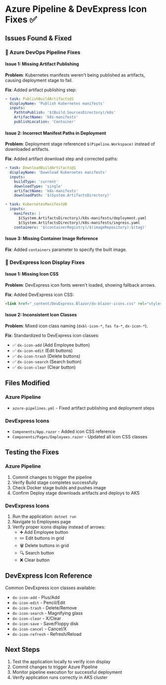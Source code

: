 # Azure Pipeline & DevExpress Icon Fixes ✅

## Issues Found & Fixed

### 🔧 Azure DevOps Pipeline Fixes

#### **Issue 1: Missing Artifact Publishing**
**Problem**: Kubernetes manifests weren't being published as artifacts, causing deployment stage to fail.

**Fix**: Added artifact publishing step:
```yaml
- task: PublishBuildArtifacts@1
  displayName: 'Publish Kubernetes manifests'
  inputs:
    PathtoPublish: '$(Build.SourcesDirectory)/k8s'
    ArtifactName: 'k8s-manifests'
    publishLocation: 'Container'
```

#### **Issue 2: Incorrect Manifest Paths in Deployment**
**Problem**: Deployment stage referenced `$(Pipeline.Workspace)` instead of downloaded artifacts.

**Fix**: Added artifact download step and corrected paths:
```yaml
- task: DownloadBuildArtifacts@1
  displayName: 'Download Kubernetes manifests'
  inputs:
    buildType: 'current'
    downloadType: 'single'
    artifactName: 'k8s-manifests'
    downloadPath: '$(System.ArtifactsDirectory)'

- task: KubernetesManifest@0
  inputs:
    manifests: |
      $(System.ArtifactsDirectory)/k8s-manifests/deployment.yaml
      $(System.ArtifactsDirectory)/k8s-manifests/ingress.yaml
    containers: '$(containerRegistry)/$(imageRepository):$(tag)'
```

#### **Issue 3: Missing Container Image Reference**
**Fix**: Added `containers` parameter to specify the built image.

### 🎨 DevExpress Icon Display Fixes

#### **Issue 1: Missing Icon CSS**
**Problem**: DevExpress icon fonts weren't loaded, showing fallback arrows.

**Fix**: Added DevExpress icon CSS:
```html
<link href="_content/DevExpress.Blazor/dx-blazor-icons.css" rel="stylesheet" />
```

#### **Issue 2: Inconsistent Icon Classes**
**Problem**: Mixed icon class naming (`dxbl-icon-*`, `fas fa-*`, `dx-icon-*`).

**Fix**: Standardized to DevExpress icon classes:
- ✅ `dx-icon-add` (Add Employee button)
- ✅ `dx-icon-edit` (Edit buttons)
- ✅ `dx-icon-trash` (Delete buttons)
- ✅ `dx-icon-search` (Search button)
- ✅ `dx-icon-clear` (Clear button)

## Files Modified

### Azure Pipeline
- `azure-pipelines.yml` - Fixed artifact publishing and deployment steps

### DevExpress Icons
- `Components/App.razor` - Added icon CSS reference
- `Components/Pages/Employees.razor` - Updated all icon CSS classes

## Testing the Fixes

### Azure Pipeline
1. Commit changes to trigger the pipeline
2. Verify Build stage completes successfully
3. Check Docker stage builds and pushes image
4. Confirm Deploy stage downloads artifacts and deploys to AKS

### DevExpress Icons
1. Run the application: `dotnet run`
2. Navigate to Employees page
3. Verify proper icons display instead of arrows:
   - ➕ Add Employee button
   - ✏️ Edit buttons in grid
   - 🗑️ Delete buttons in grid
   - 🔍 Search button
   - ❌ Clear button

## DevExpress Icon Reference

Common DevExpress icon classes available:
- `dx-icon-add` - Plus/Add
- `dx-icon-edit` - Pencil/Edit
- `dx-icon-trash` - Delete/Remove
- `dx-icon-search` - Magnifying glass
- `dx-icon-clear` - X/Clear
- `dx-icon-save` - Save/Floppy disk
- `dx-icon-cancel` - Cancel/X
- `dx-icon-refresh` - Refresh/Reload

## Next Steps
1. Test the application locally to verify icon display
2. Commit changes to trigger Azure Pipeline
3. Monitor pipeline execution for successful deployment
4. Verify application runs correctly in AKS cluster
